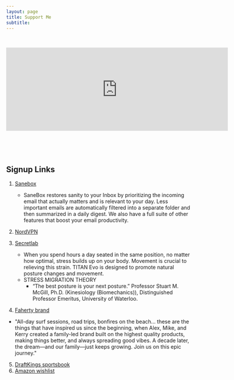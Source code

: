 ```yaml
---
layout: page
title: Support Me
subtitle: 
---
```

<p>&nbsp;</p>
<iframe src="https://github.com/sponsors/gregpetruccijr/card" title="Sponsor gregpetruccijr" height="225" width="600" style="border: 0;"></iframe>
<p>&nbsp;</p>
<p>&nbsp;</p>


## Signup Links 

1. [Sanebox](https://www.sanebox.com/signup/b9ff339bf2/c)
    - SaneBox restores sanity to your Inbox by prioritizing the incoming email that actually matters and is relevant to your day. Less important emails are automatically filtered into a separate folder and then summarized in a daily digest. We also have a full suite of other features that boost your email productivity.   
2. [NordVPN](https://ref.nordvpn.com/DQvvKawvwfv)
3. [Secretlab](https://secretlabus.refr.cc/gregpetrucci)
   - When you spend  hours a day seated in the same position, no matter how optimal, stress builds up on your body. Movement is crucial to relieving this strain. TITAN Evo is designed to 
     promote natural posture changes and movement. 
   - STRESS MIGRATION THEORY
     - “The best posture is your next posture.” Professor Stuart M. McGill, Ph.D. (Kinesiology (Biomechanics)), Distinguished Professor Emeritus, University of Waterloo.

4. [Faherty brand](http://rwrd.io/ul74sjf?c)
  - "All-day surf sessions, road trips, bonfires on the beach… these are the things that have inspired us since the beginning, when Alex, Mike, and Kerry created a family-led brand built on 
   the highest quality products, making things better, and always spreading good vibes. A decade later, the dream—and our family—just keeps growing. Join us on this epic journey."
5. [DraftKings sportsbook](https://sportsbook.draftkings.com/r/sb/gpetrucci3/US-MA-SB)
6. [Amazon wishlist](https://www.amazon.com/hz/wishlist/ls/7VBZ6J6Q7AXO?ref_=wl_share) 
